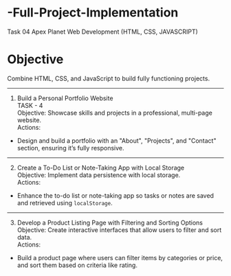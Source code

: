 # -Full-Project-Implementation
Task 04 Apex Planet Web Development (HTML, CSS, JAVASCRIPT)



# Objective  
Combine HTML, CSS, and JavaScript to build fully functioning projects.

---

1. Build a Personal Portfolio Website  
TASK - 4  
Objective: Showcase skills and projects in a professional, multi-page website.  
Actions:  
- Design and build a portfolio with an "About", "Projects", and "Contact" section, ensuring it’s fully responsive.

---

 2. Create a To-Do List or Note-Taking App with Local Storage  
Objective: Implement data persistence with local storage.  
Actions:  
- Enhance the to-do list or note-taking app so tasks or notes are saved and retrieved using `localStorage`.

---

3. Develop a Product Listing Page with Filtering and Sorting Options  
Objective: Create interactive interfaces that allow users to filter and sort data.  
Actions:  
- Build a product page where users can filter items by categories or price, and sort them based on criteria like rating.
